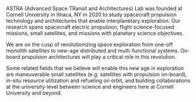 ASTRA (Advanced Space TRansit and Architectures) Lab was founded at Cornell University in Ithaca, NY in 2020 to study spacecraft propulsion technology and architectures that enable interplanetary exploration. Our research spans spacecraft electric propulsion, flight science-focused missions, small satellites, and missions with planetary science objectives.

We are on the cusp of revolutionizing space exploration from one-off monolith satellites to new-age distributed and multi-functional systems. On-board propulsion architectures will play a critical role in this revolution.

Some related fields that we believe will enable this new age in exploration are maneuverable small satellites (e.g. satellites with propulsion on-board), in-situ resource utilization and refueling on orbit, and building collaborations at the university-level between science and engineers here at Cornell University and beyond.
